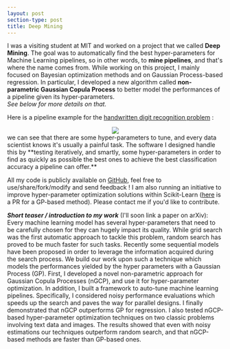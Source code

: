 ```yaml
---
layout: post
section-type: post
title: Deep Mining
---
```

I was a visiting student at MIT and worked on a project that we called **Deep Mining**. The goal was to automatically find the best hyper-parameters for Machine Learning pipelines, so in other words, to **mine pipelines**, and that's where the name comes from. While working on this project, I mainly focused on Bayesian optimization methods and on Gaussian Process-based regression. In particular, I developed a new algorithm called **non-parametric Gaussian Copula Process** to better model the performances of a pipeline given its hyper-parameters.  
*See below for more details on that.*

Here is a pipeline example for the [handwritten digit recognition problem](http://yann.lecun.com/exdb/mnist/) :
<center><img src="{{ site.url}}/img/projects/DeepMining_workflow2.png"></img></center>   
<!-- ![Fig](/img/projects/DeepMining_workflow2.png)-->
we can see that there are some hyper-parameters to tune, and every data scientist knows it's usually a painful task. The software I designed handle this by **testing iteratively, and smartly, some hyper-parameters in order to find as quickly as possible the best ones to achieve the best classification accuracy a pipeline can offer.** 

All my code is publicly available on [GitHub](http://hdi-project.github.io/DeepMining/), feel free to use/share/fork/modify and send feedback ! I am also running an initiative to improve hyper-parameter optimization solutions within Scikit-Learn ([here](https://github.com/scikit-learn/scikit-learn/pull/5185) is a PR for a GP-based method). Please contact me if you'd like to contribute.


***Short teaser / introduction to my work*** (I'll soon link a paper on arXiv):  
Every machine learning model has several hyper-parameters that need to be carefully chosen for they can hugely impact its quality. While grid search was the first automatic approach to tackle this problem, random search has proved to be much faster for such tasks. Recently some sequential models have been proposed in order to leverage the information acquired during the search process. We build our work upon such a technique which models the performances yielded by the hyper parameters with a Gaussian Process (GP).  First, I developed a novel non-parametric approach for Gaussian Copula Processes (nGCP), and use it for hyper-parameter optimization. In addition, I built a framework to auto-tune machine learning pipelines. Specifically, I considered noisy performance evaluations which speeds up the search and paves the way for parallel designs. I finally demonstrated that nGCP outperforms GP for regression. I also tested nGCP-based hyper-parameter optimization techniques on two classic problems involving text data and images. The results showed that even with noisy estimations our techniques outperform random search, and that nGCP-based methods are faster than GP-based ones. 